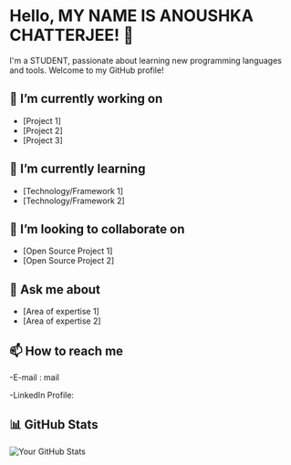 # Hello, MY NAME IS ANOUSHKA CHATTERJEE! 👋

I'm a STUDENT, passionate about learning new programming languages and tools. Welcome to my GitHub profile!

## 🔭 I’m currently working on

- [Project 1]
- [Project 2]
- [Project 3]

## 🌱 I’m currently learning

- [Technology/Framework 1]
- [Technology/Framework 2]

## 👯 I’m looking to collaborate on

- [Open Source Project 1]
- [Open Source Project 2]

## 💬 Ask me about

- [Area of expertise 1]
- [Area of expertise 2]

## 📫 How to reach me

-E-mail : mail 

-LinkedIn Profile: 
## 📊 GitHub Stats

![Your GitHub Stats](https://github-readme-stats.vercel.app/api?username=anoushkaacc&show_icons=true&theme=radical)
